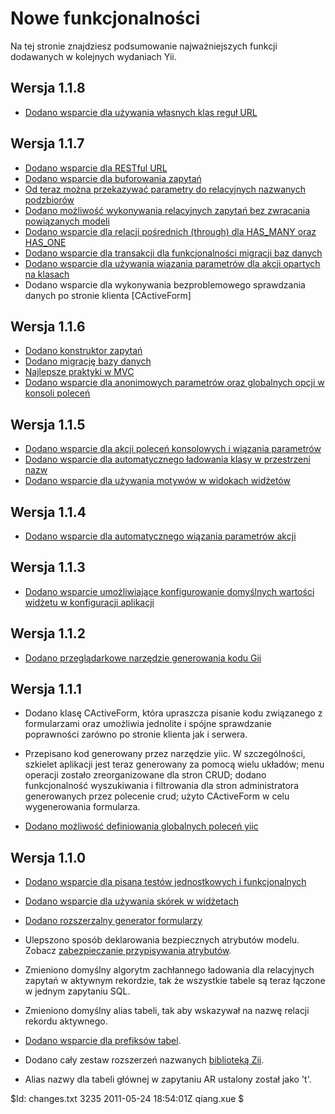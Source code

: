 Nowe funkcjonalności
============

Na tej stronie znajdziesz podsumowanie najważniejszych funkcji dodawanych w kolejnych wydaniach Yii.

Wersja 1.1.8
-------------
 * [Dodano wsparcie dla używania własnych klas reguł URL](/doc/guide/topics.url#using-custom-url-rule-classes)

Wersja 1.1.7
-------------
 * [Dodano wsparcie dla RESTful URL](/doc/guide/topics.url#user-friendly-urls)
 * [Dodano wsparcie dla buforowania zapytań](/doc/guide/caching.data#query-caching)
 * [Od teraz można przekazywać parametry do relacyjnych nazwanych podzbiorów](/doc/guide/database.arr#relational-query-with-named-scopes) 
 * [Dodano możliwość wykonywania relacyjnych zapytań bez zwracania powiązanych modeli](/doc/guide/database.arr#performing-relational-query-without-getting-related-models) 
 * [Dodano wsparcie dla relacji pośrednich (through) dla HAS_MANY oraz HAS_ONE](/doc/guide/database.arr#relational-query-with-through) 
 * [Dodano wsparcie dla transakcji dla funkcjonalności migracji baz danych](/doc/guide/database.migration#transactional-migrations)
 * [Dodano wsparcie dla używania wiązania parametrów dla akcji opartych na klasach](/doc/guide/basics.controller#action-parameter-binding) 
 * Dodano wsparcie dla wykonywania bezproblemowego sprawdzania danych po stronie klienta [CActiveForm] 
 
Wersja 1.1.6
-------------
 * [Dodano konstruktor zapytań](/doc/guide/database.query-builder)
 * [Dodano migrację bazy danych](/doc/guide/database.migration) 
 * [Najlepsze praktyki w MVC](/doc/guide/basics.best-practices) 
 * [Dodano wsparcie dla anonimowych parametrów oraz globalnych opcji w konsoli poleceń](/doc/guide/topics.console) 

Wersja 1.1.5
-------------

 * [Dodano wsparcie dla akcji poleceń konsolowych i wiązania parametrów](/doc/guide/topics.console)
 * [Dodano wsparcie dla automatycznego ładowania klasy w przestrzeni nazw](/doc/guide/basics.namespace)
 * [Dodano wsparcie dla używania motywów w widokach widżetów](/doc/guide/topics.theming#theming-widget-views)

Wersja 1.1.4
-------------

 * [Dodano wsparcie dla automatycznego wiązania parametrów akcji](/doc/guide/basics.controller#action-parameter-binding)

Wersja 1.1.3
-------------

 * [Dodano wsparcie umożliwiające konfigurowanie domyślnych wartości widżetu w konfiguracji aplikacji](/doc/guide/topics.theming#customizing-widgets-globally)

Wersja 1.1.2
-------------

 * [Dodano przeglądarkowe narzędzie generowania kodu Gii](/doc/guide/topics.gii)

Wersja 1.1.1
-------------

 * Dodano klasę CActiveForm, która upraszcza pisanie kodu związanego z formularzami 
 oraz umożliwia jednolite i spójne sprawdzanie poprawności zarówno po stronie klienta 
 jak i serwera.

 * Przepisano kod generowany przez narzędzie yiic. W szczególności, szkielet
 aplikacji jest teraz generowany za pomocą wielu układów; menu operacji zostało zreorganizowane 
 dla stron CRUD; dodano funkcjonalność wyszukiwania i filtrowania dla stron
 administratora generowanych przez polecenie crud; użyto CActiveForm w celu
 wygenerowania formularza.
 
 * [Dodano możliwość definiowania globalnych poleceń yiic](/doc/guide/topics.console) 

Wersja 1.1.0
-------------

 * [Dodano wsparcie dla pisana testów jednostkowych i funkcjonalnych](/doc/guide/test.overview)

 * [Dodano wsparcie dla używania skórek w widżetach](/doc/guide/topics.theming#skin)
 
 * [Dodano rozszerzalny generator formularzy](/doc/guide/form.builder)

 * Ulepszono sposób deklarowania bezpiecznych atrybutów modelu. Zobacz
 [zabezpieczanie przypisywania atrybutów](/doc/guide/form.model#securing-attribute-assignments).

 * Zmieniono domyślny algorytm zachłannego ładowania dla relacyjnych zapytań w aktywnym rekordzie, 
 tak że wszystkie tabele są teraz łączone w jednym zapytaniu SQL.

 * Zmieniono domyślny alias tabeli, tak aby wskazywał na nazwę relacji rekordu aktywnego.

 * [Dodano wsparcie dla prefiksów tabel](/doc/guide/database.dao#using-table-prefix).
 
 * Dodano cały zestaw rozszerzeń nazwanych [biblioteką Zii](http://code.google.com/p/zii/).

 * Alias nazwy dla tabeli głównej w zapytaniu AR ustalony został jako 't'.

<div class="revision">$Id: changes.txt 3235 2011-05-24 18:54:01Z qiang.xue $</div>